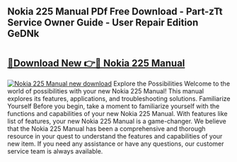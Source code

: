 ## Nokia 225 Manual PDf Free Download - Part-zTt Service Owner Guide - User Repair Edition GeDNk

# <h2><a href="http://cf22399.oget.top/?id=Nokia+225+Manual">🔗Download New 👉🔴 Nokia 225 Manual</a></h2>

[![Nokia 225 Manual new download](https://i.imgur.com/5g1atiW.png)](http://cf22399.oget.top/?id=Nokia+225+Manual)
Explore the Possibilities Welcome to the world of possibilities with your new Nokia 225 Manual! This manual explores its features, applications, and troubleshooting solutions. Familiarize Yourself Before you begin, take a moment to familiarize yourself with the functions and capabilities of your new Nokia 225 Manual. With features like list of features, your new Nokia 225 Manual is a game-changer. We believe that the Nokia 225 Manual has been a comprehensive and thorough resource in your quest to understand the features and capabilities of your new item. If you need any assistance or have any questions, our customer service team is always available.
